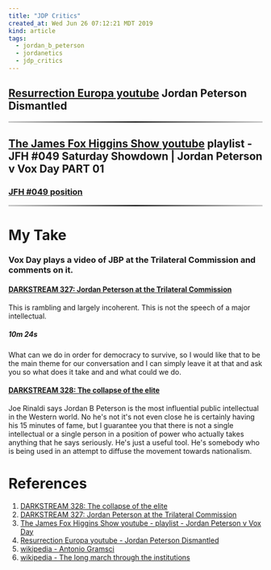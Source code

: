 ```yaml
---
title: "JDP Critics"
created_at: Wed Jun 26 07:12:21 MDT 2019
kind: article
tags:
  - jordan_b_peterson
  - jordanetics
  - jdp_critics
---
```


<h2>
  <a href="https://www.youtube.com/watch?v=WXYuqrO8LLo" target="_blank">Resurrection Europa youtube</a>
  Jordan Peterson Dismantled
</h2>
<hr style="border: 0; height: 3px; background: #333; background-image: linear-gradient(to right, #ccc, #333, #ccc);">

<h2>
  <a href="https://www.youtube.com/watch?v=R6ciRx6fhaQ&list=PL2AHH5qB3vRJgD2pT4uzkgtF_pWpBeevl" target="_blank">The James Fox Higgins Show youtube</a>
  playlist - JFH #049 Saturday Showdown | Jordan Peterson v Vox Day PART 01
</h2>
<h3>
  <a href="https://youtu.be/R6ciRx6fhaQ?list=PL2AHH5qB3vRJgD2pT4uzkgtF_pWpBeevl&t=4665" target="_blank">JFH #049 position</a>
</h3>
<hr style="border: 0; height: 3px; background: #333; background-image: linear-gradient(to right, #ccc, #333, #ccc);">

<h1>My Take</h1>

<h3>
Vox Day plays a video of JBP at the Trilateral Commission and comments on it.
</h3>

<h4>
  <a href="https://youtu.be/BkCOd40lgIM?t=608" target="_blank">DARKSTREAM 327: Jordan Peterson at the Trilateral Commission</a>
</h4>

This is rambling and largely incoherent.  This is not the speech of a major intellectual.

<h5>10m 24s</h5>

What can we do in order for democracy to survive, so I would like that to be the main theme for our conversation and I can simply leave it at that and ask you so what does it take and and what could we do.

<h4>
  <a href="https://www.youtube.com/watch?v=ac03UW8_BHk?t=241" target="_blank">DARKSTREAM 328: The collapse of the elite</a>
</h4>

Joe Rinaldi says Jordan B Peterson is the most influential public intellectual in the Western world.  No he's not it's not even close he is certainly having his 15 minutes of fame, but I guarantee you that there is not a single intellectual or a single person in a position of power who actually takes anything that he says seriously.  He's just a useful tool.  He's somebody who is being used in an attempt to diffuse the movement towards nationalism.

<h1>References</h1>

<ol>
  <li><a href="https://www.youtube.com/watch?v=ac03UW8_BHk?t=241" target="_blank">DARKSTREAM 328: The collapse of the elite</a></li>
  <li><a href="https://www.youtube.com/watch?v=BkCOd40lgIM" target="_blank">DARKSTREAM 327: Jordan Peterson at the Trilateral Commission</a></li>
  <li> <a href="https://www.youtube.com/watch?v=R6ciRx6fhaQ&list=PL2AHH5qB3vRJgD2pT4uzkgtF_pWpBeevl" target="_blank">The James Fox Higgins Show youtube - playlist - Jordan Peterson v Vox Day</a> </li>
  <li> <a href="https://www.youtube.com/watch?v=WXYuqrO8LLo" target="_blank">Resurrection Europa youtube - Jordan Peterson Dismantled</a> </li>
  <li> <a href="https://en.wikipedia.org/wiki/Antonio_Gramsci" target="_blank">wikipedia - Antonio Gramsci</a> </li>
  <li> <a href="https://en.wikipedia.org/wiki/The_long_march_through_the_institutions" target="_blank">wikipedia - The long march through the institutions</a> </li>
</ol>

<!--
html boilerplate fragments
<a href="" target="_blank"></a>
<a name=""></a>
<img src="" width="400px">
<ul>
  <li></li>
  <li><a href="" target="_blank"></a></li>
</ul>
<pre>
</pre>
<p style="margin-bottom: 2em;"></p>
<hr style="border: 0; height: 3px; background: #333; background-image: linear-gradient(to right, #ccc, #333, #ccc);">
<pre><code>
</code></pre>
<math xmlns='http://www.w3.org/1998/Math/MathML' display='block'>
</math>
:-->
